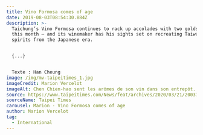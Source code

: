 ```yaml
---
title: Vino Formosa comes of age
date: 2019-08-03T08:54:30.884Z
description: >-
  Taichung’s Vino Formosa continues to rack up accolades with two golds earlier
  this month — and its winemaker has his sights set on recreating Taiwanese
  spirits from the Japanese era. 


  {...}


  Texte : Han Cheung
image: /img/mv-taipeitimes_1.jpg
imageCredit: Marion Vercelot
imageAlt: Chen Chien-hao sent les arômes de son vin dans son entrepôt.
source: https://www.taipeitimes.com/News/feat/archives/2020/03/21/2003733092?fbclid=IwAR1wdummtbjqU2aEt67JmsJUub88EofxBM5QqPONoTjsOpIDE3qY1QbwpY0
sourceName: Taipei Times
carousel: Marion - Vino Formosa comes of age
author: Marion Vercelot
tag:
  - International
---
```

